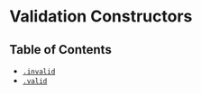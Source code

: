 # Validation Constructors

## Table of Contents

* [`.invalid`](./invalid.md)
* [`.valid`](./valid.md)
